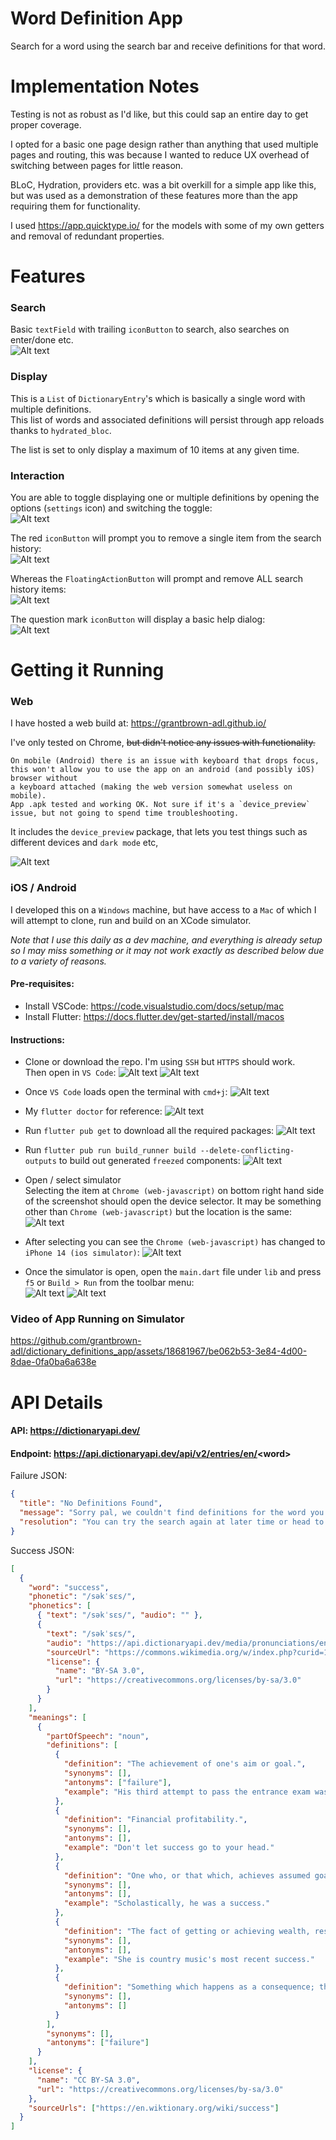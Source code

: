 # Word Definition App

Search for a word using the search bar and receive definitions for that word.

# Implementation Notes

Testing is not as robust as I'd like, but this could sap an entire day to get proper coverage.

I opted for a basic one page design rather than anything that used multiple pages and routing, this was because I wanted to reduce UX overhead of switching between pages for little reason.

BLoC, Hydration, providers etc. was a bit overkill for a simple app like this, but was used as a demonstration of these features more than the app requiring them for functionality.

I used https://app.quicktype.io/ for the models with some of my own getters and removal of redundant properties.

# Features

### Search

Basic `textField` with trailing `iconButton` to search, also searches on enter/done etc.  
![Alt text](https://github.com/grantbrown-adl/dictionary_definitions_app/blob/main/readme_images/image-5.png)

### Display

This is a `List` of `DictionaryEntry`'s which is basically a single word with multiple definitions.  
This list of words and associated definitions will persist through app reloads thanks to `hydrated_bloc`.

The list is set to only display a maximum of 10 items at any given time.

### Interaction
You are able to toggle displaying one or multiple definitions by opening the options (`settings` icon) and switching the toggle:  
![Alt text](https://github.com/grantbrown-adl/dictionary_definitions_app/blob/main/readme_images/image.png)

The red `iconButton` will prompt you to remove a single item from the search history:  
![Alt text](https://github.com/grantbrown-adl/dictionary_definitions_app/blob/main/readme_images/image-2.png)

Whereas the `FloatingActionButton` will prompt and remove ALL search history items:  
![Alt text](https://github.com/grantbrown-adl/dictionary_definitions_app/blob/main/readme_images/image-3.png)

The question mark `iconButton` will display a basic help dialog:  
![Alt text](https://github.com/grantbrown-adl/dictionary_definitions_app/blob/main/readme_images/image-4.png)



# Getting it Running

### Web

I have hosted a web build at: https://grantbrown-adl.github.io/

I've only tested on Chrome, ~~but didn't notice any issues with functionality.~~  
```
On mobile (Android) there is an issue with keyboard that drops focus,
this won't allow you to use the app on an android (and possibly iOS) browser without
a keyboard attached (making the web version somewhat useless on mobile).  
App .apk tested and working OK. Not sure if it's a `device_preview`
issue, but not going to spend time troubleshooting. 
``` 
It includes the `device_preview` package, that lets you test things such as different devices and `dark mode` etc,

![Alt text](https://github.com/grantbrown-adl/dictionary_definitions_app/blob/main/readme_images/image-1.png)


### iOS / Android

I developed this on a `Windows` machine, but have access to a `Mac` of which I will attempt to clone, run and build on an XCode simulator.  

_Note that I use this daily as a dev machine, and everything is already setup so I may miss something or it may not work exactly as described below due to a variety of reasons._

#### Pre-requisites:
* Install VSCode: https://code.visualstudio.com/docs/setup/mac
* Install Flutter: https://docs.flutter.dev/get-started/install/macos

#### Instructions:

* Clone or download the repo. I'm using `SSH` but `HTTPS` should work.  
Then open in `VS Code`:
![Alt text](https://github.com/grantbrown-adl/dictionary_definitions_app/blob/main/readme_images/PastedGraphic-2.png)
![Alt text](https://github.com/grantbrown-adl/dictionary_definitions_app/blob/main/readme_images/PastedGraphic-3.png)

* Once `VS Code` loads open the terminal with `cmd+j`:
![Alt text](https://github.com/grantbrown-adl/dictionary_definitions_app/blob/main/readme_images/PastedGraphic-4.png)

* My `flutter doctor` for reference:
![Alt text](https://github.com/grantbrown-adl/dictionary_definitions_app/blob/main/readme_images/PastedGraphic-6.png)

* Run `flutter pub get` to download all the required packages:
![Alt text](https://github.com/grantbrown-adl/dictionary_definitions_app/blob/main/readme_images/PastedGraphic-5.png)

* Run `flutter pub run build_runner build --delete-conflicting-outputs` to build out generated `freezed` components:
![Alt text](https://github.com/grantbrown-adl/dictionary_definitions_app/blob/main/readme_images/PastedGraphic-7.png)

* Open / select simulator  
Selecting the item at `Chrome (web-javascript)` on bottom right hand side of the screenshot should open the device selector. It may be something other than `Chrome (web-javascript)` but the location is the same:
![Alt text](https://github.com/grantbrown-adl/dictionary_definitions_app/blob/main/readme_images/PastedGraphic-8.png)

* After selecting you can see the `Chrome (web-javascript)` has changed to `iPhone 14 (ios simulator)`:
![Alt text](https://github.com/grantbrown-adl/dictionary_definitions_app/blob/main/readme_images/PastedGraphic-9.png)

* Once the simulator is open, open the `main.dart` file under `lib` and press `f5` or `Build > Run` from the toolbar menu:  
![Alt text](https://github.com/grantbrown-adl/dictionary_definitions_app/blob/main/readme_images/PastedGraphic-10.png)
![Alt text](https://github.com/grantbrown-adl/dictionary_definitions_app/blob/main/readme_images/PastedGraphic-11.png)

### Video of App Running on Simulator

https://github.com/grantbrown-adl/dictionary_definitions_app/assets/18681967/be062b53-3e84-4d00-8dae-0fa0ba6a638e



# API Details

#### API: https://dictionaryapi.dev/

#### Endpoint: https://api.dictionaryapi.dev/api/v2/entries/en/<word\>

Failure JSON:

```json
{
  "title": "No Definitions Found",
  "message": "Sorry pal, we couldn't find definitions for the word you were looking for.",
  "resolution": "You can try the search again at later time or head to the web instead."
}
```

Success JSON:

```json
[
  {
    "word": "success",
    "phonetic": "/səkˈsɛs/",
    "phonetics": [
      { "text": "/səkˈsɛs/", "audio": "" },
      {
        "text": "/səkˈsɛs/",
        "audio": "https://api.dictionaryapi.dev/media/pronunciations/en/success-us.mp3",
        "sourceUrl": "https://commons.wikimedia.org/w/index.php?curid=1239760",
        "license": {
          "name": "BY-SA 3.0",
          "url": "https://creativecommons.org/licenses/by-sa/3.0"
        }
      }
    ],
    "meanings": [
      {
        "partOfSpeech": "noun",
        "definitions": [
          {
            "definition": "The achievement of one's aim or goal.",
            "synonyms": [],
            "antonyms": ["failure"],
            "example": "His third attempt to pass the entrance exam was a success."
          },
          {
            "definition": "Financial profitability.",
            "synonyms": [],
            "antonyms": [],
            "example": "Don't let success go to your head."
          },
          {
            "definition": "One who, or that which, achieves assumed goals.",
            "synonyms": [],
            "antonyms": [],
            "example": "Scholastically, he was a success."
          },
          {
            "definition": "The fact of getting or achieving wealth, respect or fame.",
            "synonyms": [],
            "antonyms": [],
            "example": "She is country music's most recent success."
          },
          {
            "definition": "Something which happens as a consequence; the outcome or result.",
            "synonyms": [],
            "antonyms": []
          }
        ],
        "synonyms": [],
        "antonyms": ["failure"]
      }
    ],
    "license": {
      "name": "CC BY-SA 3.0",
      "url": "https://creativecommons.org/licenses/by-sa/3.0"
    },
    "sourceUrls": ["https://en.wiktionary.org/wiki/success"]
  }
]
```
